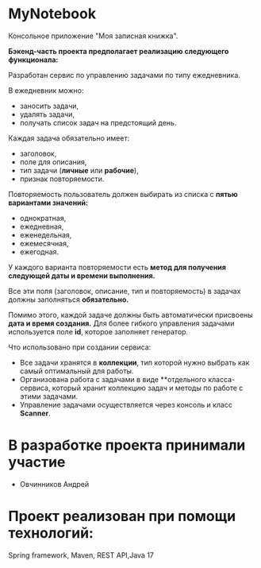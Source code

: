 # MyNotebook
Консольное приложение "Моя записная книжка". 


**Бэкенд-часть проекта предполагает реализацию следующего функционала:**

Разработан сервис по управлению задачами по типу ежедневника.

В ежедневник можно:

- заносить задачи,
- удалять задачи,
- получать список задач на предстоящий день.

Каждая задача обязательно имеет:

- заголовок,
- поле для описания,
- тип задачи (**личные** или **рабочие**),
- признак повторяемости.

Повторяемость пользователь должен выбирать из списка с **пятью вариантами значений:**

- однократная,
- ежедневная,
- еженедельная,
- ежемесячная,
- ежегодная.

У каждого варианта повторяемости есть **метод для получения следующей даты и времени выполнения.**

Все эти поля (заголовок, описание, тип и повторяемость) в задачах должны заполняться **обязательно.**

Помимо этого, каждой задаче должны быть автоматически присвоены **дата и время создания.** 
Для более гибкого управления задачами используется поле **id**, которое заполняет генератор.

Что использовано при создании сервиса:

- Все задачи хранятся в **коллекции**, тип которой нужно выбрать как самый оптимальный для работы.
- Организована работа с задачами в виде **отдельного класса-сервиса,
  который хранит коллекцию задач и методы по работе с этими задачами.
- Управление задачами осуществляется через консоль и класс **Scanner**.



# В разработке проекта принимали участие
- Овчинников Андрей

# Проект реализован при помощи технологий:
Spring framework, Maven, REST API,Java 17